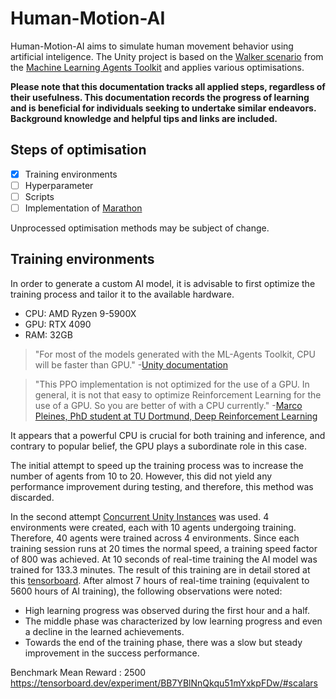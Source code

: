 # Human-Motion-AI
Human-Motion-AI aims to simulate human movement behavior using artificial inteligence. The Unity project is based on the [Walker scenario](https://github.com/Unity-Technologies/ml-agents/blob/main/docs/Learning-Environment-Examples.md#walker) from the [Machine Learning Agents Toolkit](https://github.com/Unity-Technologies/ml-agents) and applies various optimisations. 

**Please note that this documentation tracks all applied steps, regardless of their usefulness. This documentation records the progress of learning and is beneficial for individuals seeking to undertake similar endeavors. Background knowledge and helpful tips and links are included.**

## Steps of optimisation
- [x] Training environments
- [ ] Hyperparameter
- [ ] Scripts
- [ ] Implementation of [Marathon](https://github.com/Unity-Technologies/marathon-envs)

Unprocessed optimisation methods may be subject of change.

## Training environments
In order to generate a custom AI model, it is advisable to first optimize the training process and tailor it to the available hardware.
- CPU: AMD Ryzen 9-5900X
- GPU: RTX 4090
- RAM: 32GB
> "For most of the models generated with the ML-Agents Toolkit, CPU will be faster than GPU." -[Unity documentation](https://github.com/Unity-Technologies/ml-agents/blob/develop/docs/Unity-Inference-Engine.md)

> "This PPO implementation is not optimized for the use of a GPU. In general, it is not that easy to optimize Reinforcement Learning for the use of a GPU. So you are better of with a CPU currently." -[Marco Pleines, PhD student at TU Dortmund, Deep Reinforcement Learning](https://github.com/Unity-Technologies/ml-agents/issues/1246)

It appears that a powerful CPU is crucial for both training and inference, and contrary to popular belief, the GPU plays a subordinate role in this case.

The initial attempt to speed up the training process was to increase the number of agents from 10 to 20. However, this did not yield any performance improvement during testing, and therefore, this method was discarded.

In the second attempt [Concurrent Unity Instances](https://github.com/Unity-Technologies/ml-agents/blob/develop/docs/Training-ML-Agents.md#training-using-concurrent-unity-instances) was used. 4 environments were created, each with 10 agents undergoing training. Therefore, 40 agents were trained across 4 environments. Since each training session runs at 20 times the normal speed, a training speed factor of 800 was achieved. At 10 seconds of real-time training the AI model was trained for 133.3 minutes. The result of this training are in detail stored at this [tensorboard](https://tensorboard.dev/experiment/9a0ykmWaRj2aoi56K9X2hA/#scalars). 
After almost 7 hours of real-time training (equivalent to 5600 hours of AI training), the following observations were noted:

- High learning progress was observed during the first hour and a half.
- The middle phase was characterized by low learning progress and even a decline in the learned achievements.
- Towards the end of the training phase, there was a slow but steady improvement in the success performance.

Benchmark Mean Reward : 2500
https://tensorboard.dev/experiment/BB7YBlNnQkqu51mYxkpFDw/#scalars

